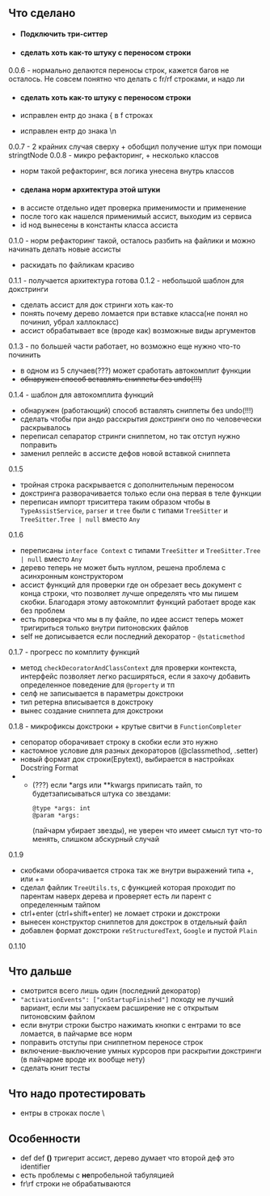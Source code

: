Что сделано
---

- #### Подключить три-ситтер
- #### сделать хоть как-то штуку с переносом строки

0.0.6 - нормально делаются переносы строк, кажется багов не осталось. Не совсем понятно что делать с fr/rf строками, и надо ли

- #### сделать хоть как-то штуку с переносом строки

- исправлен ентр до знака \{ в f строках 
- исправлен ентр до знака \n

0.0.7 - 2 крайних случая сверху + обобщил получение штук при помощи stringtNode
0.0.8 - микро рефакторинг, + несколько классов

- норм такой рефакторинг, вся логика унесена внутрь классов
- #### сделана норм архитектура этой штуки
- в ассисте отдельно идет проверка применимости и применение
- после того как нашелся применимый ассист, выходим из сервиса
- id нод вынесены в константы класса ассиста

0.1.0 - норм рефакторинг такой, осталось разбить на файлики и можно начинать делать новые ассисты

- раскидать по файликам красиво

0.1.1 - получается архитектура готова
0.1.2 - небольшой шаблон для докстринги

- сделать ассист для док стринги хоть как-то
- понять почему дерево ломается при вставке класса(не понял но починил, убрал халлокласс) 
- ассист обрабатывает все (вроде как) возможные виды аргументов

0.1.3 - по большей части работает, но возможно еще нужно что-то починить

- в одном из 5 случаев(???) может сработать автокомплит функции
- <s>обнаружен способ вставлять сниппеты без undo(!!!)</s>

0.1.4 - шаблон для автокомплита функций

- обнаружен (работающий) способ вставлять сниппеты без undo(!!!)
- сделать чтобы при андо расскрытия докстринги оно по человечески раскрывалось
- переписал сепаратор стринги сниппетом, но так отступ нужно поправить
- заменил реплейс в ассисте дефов новой вставкой сниппета

0.1.5

- тройная строка раскрывается с дополнительным переносом
- докстринга разворачивается только если она первая в теле функции 
- переписан импорт триситтера таким образом чтобы в `TypeAssistService`, `parser` и `tree` были с типами `TreeSitter` и `TreeSitter.Tree | null` вместо `Any`

0.1.6

- переписаны `interface Context` с типами `TreeSitter` и `TreeSitter.Tree | null` вместо `Any`
- дерево теперь не может быть нуллом, решена проблема с асинхронным конструктором
- ассист функций для проверки где он обрезает весь документ с конца строки, что позволяет лучше определять что мы пишем скобки. Благодаря этому автокомплит функций работает вроде как без проблем
- есть проверка что мы в пу файле, по идее ассист теперь может тригириться только внутри питоновских файлов
- self не дописывается если последний декоратор - `@staticmethod`

0.1.7 - прогресс по комплиту функций

- метод `checkDecoratorAndClassContext` для проверки контекста, интерфейс позволяет легко расширяться, если я захочу добавить определенное поведение для `@property` и тп
- селф не записывается в параметры докстроки
- тип ретерна вписывается в докстроку
- вынес создание сниппета для докстроки

0.1.8 - микрофиксы докстроки + крутые свитчи в `FunctionCompleter`

- сепоратор оборачивает строку в скобки если это нужно
- кастомное условие для разных декораторов (@classmethod, .setter)
- новый формат док строки(Epytext), выбирается в настройках Docstring Format
- - (???) если *args или **kwargs приписать тайп, то будетзаписываться штука со звездами:
    ```
    @type *args: int
    @param *args: 
    ```
    (пайчарм убирает звезды), не уверен что имеет смысл тут что-то менять, слишком абскурный случай

0.1.9 

- скобками оборачивается строка так же внутри выражений типа +, или +=
- сделал файлик `TreeUtils.ts`, с функцией которая проходит по парентам наверх дерева и проверяет есть ли парент с определенным тайпом
- ctrl+enter (ctrl+shift+enter) не ломает строки и докстроки
- вынесен конструктор сниппетов для докстрок в отдельный файл
- добавлен формат докстроки `reStructuredText`, `Google` и пустой `Plain`

0.1.10 


Что дальше
----

- смотрится всего лишь один (последний декоратор)
- `"activationEvents": ["onStartupFinished"]` походу не лучший вариант, если мы запускаем расширение не с открытым питоновским файлом
- если внутри строки быстро нажимать кнопки с ентрами то все ломается, в пайчарме все норм
- поправить отступы при сниппетном переносе строк 
- включение-выключение умных курсоров при раскрытии докстринги (в пайчарме вроде их вообще нету)
- сделать юнит тесты


Что надо протестировать
----

- ентры в строках после \\ 

Особенности
----

- def def **()** тригерит ассист, дерево думает что второй деф это identifier
- есть проблемы с **не**пробельной табуляцией
- fr\\rf строки не обрабатываются